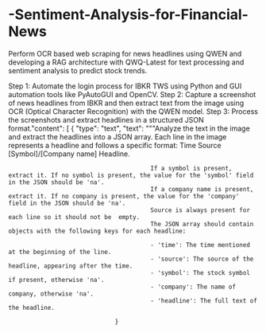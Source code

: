 # -Sentiment-Analysis-for-Financial-News
Perform OCR based web scraping for news headlines using QWEN and developing a RAG architecture with QWQ-Latest for text processing and sentiment analysis to predict stock trends.

Step 1: Automate the login process for IBKR TWS using Python and GUI automation tools like PyAutoGUI and OpenCV. 
Step 2: Capture a screenshot of news headlines from IBKR and then extract text from the image using OCR (Optical Character Recognition) with the QWEN model.
Step 3: Process the screenshots and extract headlines in a structured JSON format."content": [
                        {
                            "type": "text",
                            "text": """Analyze the text in the image and extract the headlines into a JSON array. Each line in the image represents a headline and follows a specific format: Time Source [Symbol]/[Company name] Headline.

                                            If a symbol is present, extract it. If no symbol is present, the value for the 'symbol' field in the JSON should be 'na'.
                                            If a company name is present, extract it. If no company is present, the value for the 'company' field in the JSON should be 'na'.
                                            Source is always present for each line so it should not be  empty.
                                            The JSON array should contain objects with the following keys for each headline:

                                            - 'time': The time mentioned at the beginning of the line.
                                            - 'source': The source of the headline, appearing after the time.
                                            - 'symbol': The stock symbol if present, otherwise 'na'.
                                            - 'company': The name of company, otherwise 'na'.
                                            - 'headline': The full text of the headline.

                                  }
                                          
